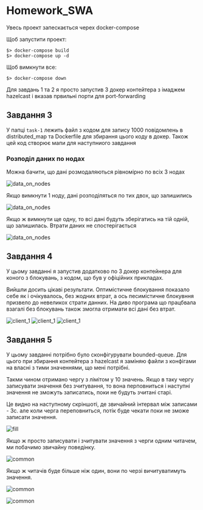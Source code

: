 # Homework_SWA

Увесь проект запескається черех docker-compose

Щоб запустити проект:
```
$> docker-compose build
$> docker-compose up -d
```

Щоб вимкнути все:
```
$> docker-compose down
```


Для завдань 1 та 2 я просто запустив 3 докер контейтера з імаджем hazelcast і вказав првильні порти для port-forwarding

## Завдання 3

У папці ```task-1``` лежить файл з кодом для запису 1000 повідомлень в distributed_map та Dockerfile для збирання цього коду в докер.
Також цей код створює мапи для наступниого завдання

### Розподіл даних по нодах

Можна бачити, що дані розмодаляються рівномірно по всіх 3 нодах

![data_on_nodes](task-1/3_instance.png)


Якщо вимкнути 1 ноду, дані розподіляться по тих двох, що залишились

![data_on_nodes](task-1/2_instance.png)

Якщо ж вимкнути ще одну, то всі дані будуть зберігатись на тій одній, що залишилась. Втрати даних не спостерігається

![data_on_nodes](task-1/1_instance.png)


## Завдання 4

У цьому завданні я запустив додатково по 3 докер контейнера для коного з блокувань, з кодом, що був у офіційних прикладах.

Вийшли досить цікаві результати. Оптимістичне блокування показало себе як і очікувалось, без жодних втрат, а ось песимістичне блокувння призвело до невеликох страти данних. На диво програма що працбвала взагалі без блокувань також змогла отримати всі дані без втрат. 

![client_1](client_1/without.png)
![client_1](client_2/pesimistic.png)
![client_1](client_3/optimistic.png)



## Завдання 5

У цьому завданні потрібно було сконфігурувати bounded-queue. Для цього при збирання контейтера з hazelcast я заміняю файли з конфігами на власні з тими значеннями, що мені потрібні.

Такми чином отримано чергу з лімітом у 10 значень.
Якщо в таку чергу записувати значення без зчитування, то вона перповниться і наступні значення не зможуть записатись, поки не будуть зчитані старі.

Це видно на наступному скріншоті, де звичайний інтервал між записами - 3с. але коли черга переповниться, потік буде чекати поки не зможе записати значення.

![fill](producer/limit_reached.png)

Якщо ж просто записувати і зчитувати значення з черги одним читачем, ми побачимо звичайну поведінку.

![common](first_reader/only_one_reader.png)

Якщо ж читачів буде більше ніж один, вони по черзі вичитуватимуть значення.


![common](first_reader/first_reader.png)

![common](second_reader/secomd_reader.png)
